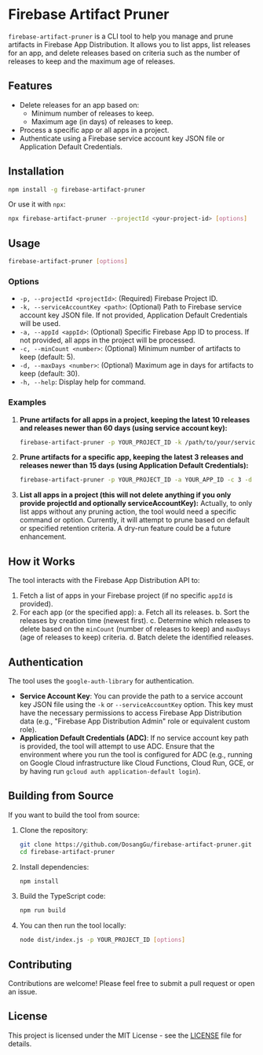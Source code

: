 # Firebase Artifact Pruner

`firebase-artifact-pruner` is a CLI tool to help you manage and prune artifacts in Firebase App Distribution. It allows you to list apps, list releases for an app, and delete releases based on criteria such as the number of releases to keep and the maximum age of releases.

## Features

- Delete releases for an app based on:
  - Minimum number of releases to keep.
  - Maximum age (in days) of releases to keep.
- Process a specific app or all apps in a project.
- Authenticate using a Firebase service account key JSON file or Application Default Credentials.

## Installation

```bash
npm install -g firebase-artifact-pruner
```

Or use it with `npx`:

```bash
npx firebase-artifact-pruner --projectId <your-project-id> [options]
```

## Usage

```bash
firebase-artifact-pruner [options]
```

### Options

- `-p, --projectId <projectId>`: (Required) Firebase Project ID.
- `-k, --serviceAccountKey <path>`: (Optional) Path to Firebase service account key JSON file. If not provided, Application Default Credentials will be used.
- `-a, --appId <appId>`: (Optional) Specific Firebase App ID to process. If not provided, all apps in the project will be processed.
- `-c, --minCount <number>`: (Optional) Minimum number of artifacts to keep (default: 5).
- `-d, --maxDays <number>`: (Optional) Maximum age in days for artifacts to keep (default: 30).
- `-h, --help`: Display help for command.

### Examples

1. **Prune artifacts for all apps in a project, keeping the latest 10 releases and releases newer than 60 days (using service account key):**

   ```bash
   firebase-artifact-pruner -p YOUR_PROJECT_ID -k /path/to/your/serviceAccountKey.json -c 10 -d 60
   ```

2. **Prune artifacts for a specific app, keeping the latest 3 releases and releases newer than 15 days (using Application Default Credentials):**

   ```bash
   firebase-artifact-pruner -p YOUR_PROJECT_ID -a YOUR_APP_ID -c 3 -d 15
   ```

3. **List all apps in a project (this will not delete anything if you only provide projectId and optionally serviceAccountKey):**
   Actually, to only list apps without any pruning action, the tool would need a specific command or option. Currently, it will attempt to prune based on default or specified retention criteria.
   A dry-run feature could be a future enhancement.

## How it Works

The tool interacts with the Firebase App Distribution API to:

1. Fetch a list of apps in your Firebase project (if no specific `appId` is provided).
2. For each app (or the specified app):
   a. Fetch all its releases.
   b. Sort the releases by creation time (newest first).
   c. Determine which releases to delete based on the `minCount` (number of releases to keep) and `maxDays` (age of releases to keep) criteria.
   d. Batch delete the identified releases.

## Authentication

The tool uses the `google-auth-library` for authentication.

- **Service Account Key**: You can provide the path to a service account key JSON file using the `-k` or `--serviceAccountKey` option. This key must have the necessary permissions to access Firebase App Distribution data (e.g., "Firebase App Distribution Admin" role or equivalent custom role).
- **Application Default Credentials (ADC)**: If no service account key path is provided, the tool will attempt to use ADC. Ensure that the environment where you run the tool is configured for ADC (e.g., running on Google Cloud infrastructure like Cloud Functions, Cloud Run, GCE, or by having run `gcloud auth application-default login`).

## Building from Source

If you want to build the tool from source:

1. Clone the repository:

   ```bash
   git clone https://github.com/DosangGu/firebase-artifact-pruner.git
   cd firebase-artifact-pruner
   ```

2. Install dependencies:

   ```bash
   npm install
   ```

3. Build the TypeScript code:

   ```bash
   npm run build
   ```

4. You can then run the tool locally:

   ```bash
   node dist/index.js -p YOUR_PROJECT_ID [options]
   ```

## Contributing

Contributions are welcome! Please feel free to submit a pull request or open an issue.

## License

This project is licensed under the MIT License - see the [LICENSE](LICENSE) file for details.
